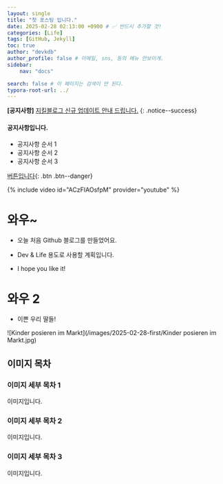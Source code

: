 ```yaml
---
layout: single
title: "첫 포스팅 입니다."
date: 2025-02-28 02:13:00 +0900 # ✅ 반드시 추가할 것!
categories: [Life]
tags: [GitHub, Jekyll]
toc: true
author: "devkdb"
author_profile: false # 이메일, sns, 등의 메뉴 안보이게.
sidebar:
    nav: "docs"

search: false # 이 페이지는 검색이 안 된다.
typora-root-url: ../
---
```


**[공지사항]** [지킬블로그 신규 업데이트 안내 드립니다.](https://mmistakes.github.io/minimal-mistakes/docs/quick-start-guide/)
{: .notice--success}

<div class= "notice--warning">
<h4>공지사항입니다.</h4>
<ul>
    <li>공지사항 순서 1</li>
    <li>공지사항 순서 2</li>
    <li>공지사항 순서 3</li>
</ul>
</div>

[버튼입니다](https://translate.google.com/?sl=en&tl=ko&op=translate){: .btn .btn--danger}

<!-- youtube id만 변경하면 된다. -->
{% include video id="ACzFIAOsfpM" provider="youtube" %}


# 와우~ 

- 오늘 처음 Github 블로그를 만들었어요. 

- Dev & Life 용도로 사용할 계획입니다.

- I hope you like it!



# 와우 2

- 이쁜 우리 딸들!

![Kinder posieren im Markt](/images/2025-02-28-first/Kinder posieren im Markt.jpg)

## 이미지 목차

### 이미지 세부 목차 1

이미지입니다.

### 이미지 세부 목차 2

이미지입니다.

### 이미지 세부 목차 3

이미지입니다.
